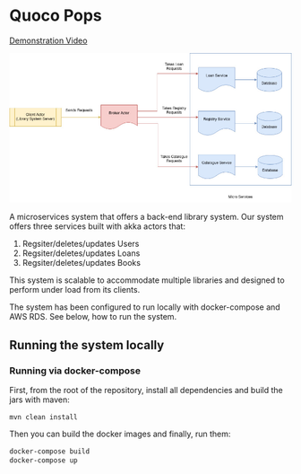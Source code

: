 # Quoco Pops


[Demonstration Video](https://drive.google.com/drive/folders/0AImka9AQLDnfUk9PVA)


![Diagram of System Architechture](./SystemOverview.jpg)


A microservices system that offers a back-end library system. Our system offers three services built with akka actors that:

1. Regsiter/deletes/updates Users
2. Regsiter/deletes/updates Loans
3. Regsiter/deletes/updates Books

This system is scalable to accommodate multiple libraries and designed to perform under load from its clients.

The system has been configured to run locally with docker-compose and AWS RDS. See below, how to run the system.

## Running the system locally

### Running via docker-compose

First, from the root of the repository, install all dependencies and build the jars with maven:
```
mvn clean install
```

Then you can build the docker images and finally, run them:
```
docker-compose build
docker-compose up
```
